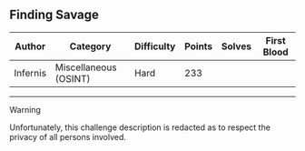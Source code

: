 ## Finding Savage

| Author   | Category              | Difficulty | Points | Solves | First Blood |
| -------- | --------------------- | ---------- | ------ | ------ | ----------- |
| Infernis | Miscellaneous (OSINT) | Hard       | 233    |        |             |

---

> [!WARNING]
> Unfortunately, this challenge description is redacted as to respect the privacy of all persons involved.